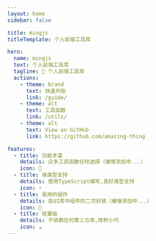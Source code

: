 ```yaml
---
layout: home
sidebar: false

title: mingjs
titleTemplate: 个人前端工具库

hero:
  name: mingjs
  text: 个人前端工具库
  tagline: 🎉 个人前端工具库
  actions:
    - theme: brand
      text: 快速开始
      link: /guide/
    - theme: alt
      text: 工具函数
      link: /utils/
    - theme: alt
      text: View on GitHub
      link: https://github.com/amazing-thing

features:
  - title: 功能丰富
    details: 众多工具函数任你选择（缓慢添加中...）
    icon: 🚀
  - title: 强类型支持
    details: 使用TypeScript编写,良好类型支持
    icon: ⚡
  - title: 易用的组件
    details: 各UI库中组件的二次封装（缓慢添加中...）
    icon: 🦾
  - title: 轻量级
    details: 不依赖任何第三方库,体积小巧
    icon: ☁️
---
```

